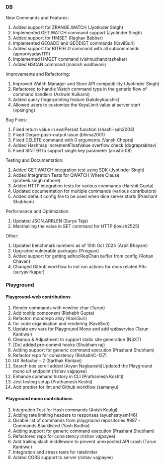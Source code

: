 ---
---

### DB

New Commands and Features:

1. Added support for ZRANGE.WATCH (Jyotinder Singh)
2. Implemented GET.WATCH command support (Jyotinder Singh)
3. Added support for HMSET (Raghav Babbar)
4. Implemented GEOADD and GEODIST commands (KaviiSuri)
5. Added support for BITFIELD command with all subcommands (apoorvyadav1111)
6. Implemented HMGET command (vishnuchandrashekar)
7. Added HSCAN command (manish wadhwani)

Improvements and Refactoring:

1. Improved Watch Manager and Store API compatibility (Jyotinder Singh)
2. Refactored to handle Watch command type in the generic flow of command handlers (Ashwin Kulkarni)
3. Added query fingerprinting feature (kakdeykaushik)
4. Allowed users to customize the KeysLimit value at server start (vpsinghg)

Bug Fixes:

1. Fixed return value in evalPersist function (shashi-sah2003)
2. Fixed Deque-push-output issue (bhima2001)
3. Fixed DELETE command with 0 arguments (Vansh Chopra)
4. Added Hashmap incrementFloatValue overflow check (dograprabhav)
5. Fixed SINTER to support single key parameter (arushi-08)

Testing and Documentation:

1. Added GET.WATCH integration test using SDK (Jyotinder Singh)
2. Added Integration Tests for QWATCH Where Clause (prateek.singh.rathore)
3. Added HTTP integration tests for various commands (Harshit Gupta)
4. Updated documentation for multiple commands (various contributors)
5. Added default config file to be used when dice server starts (Prashant Shubham)

Performance and Optimization:

1. Updated JSON.ARRLEN (Surya Teja)
2. Marshalling the value in SET command for HTTP (lovish2525)

Other:

1. Updated benchmark numbers as of 10th Oct 2024 (Arpit Bhayani)
2. Upgraded vulnerable packages (Progyan)
3. Added support for getting adhocReqChan buffer from config (Rohan Chavan)
4. Changed Github workflow to not run actions for docs related PRs (suryavirkapur)

### Playground

#### Playground-web contributions

1. Render commands with newline char (Tarun)
2. Add tooltip component (Rishabh Gupta)
3. Refactor: monorepo alloy (KaviiSuri)
4. fix: code organisation and rendering (KaviiSuri)
5. Update env vars for Playground Mono and add webservice (Tarun Kantiwal)
6. Cleanup & Adjustment to support static site generation (N3XT)
7. \[Dx\] added pre-commit hooks (Shubham raj)
8. Adding support for generic command execution (Prashant Shubham)
9. Refactor repo for consistency (RishabhC-137)
10. UX Refactor \- 2 (Sarthak Kimtani)
11. Search box scroll added (Aryan Nagbanshi)Updated the Playground mono url endpoint (rishav vajpayee)
12. Enhance command history in CLI (Prathamesh Koshti)
13. Jest testing setup (Prathamesh Koshti)
14. Add prettier for lint and Github workflow (samanyu)

#### Playground mono contributions

1. Integration Test for Hash commands (Anish Koulgi)
2. Adding rate limiting headers to responses (ayushsatyam146)
3. Disable list of commands from playground repositories \#897 \- Commands Blacklisted (Yash Budhia)
4. Adding support for generic command execution (Prashant Shubham)
5. Refactored repo for consistency (rishav vajpayee)
6. Add trailing slash middleware to prevent unexpected API crash (Tarun Kantiwal)
7. Integration and stress tests for ratelimiter
8. Added CORS support to server (rishav vajpayee)
